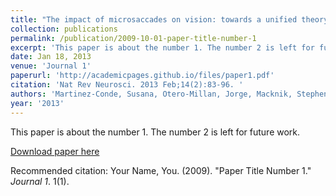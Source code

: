```yaml
---
title: "The impact of microsaccades on vision: towards a unified theory of saccadic function."
collection: publications
permalink: /publication/2009-10-01-paper-title-number-1
excerpt: 'This paper is about the number 1. The number 2 is left for future work.'
date: Jan 18, 2013
venue: 'Journal 1'
paperurl: 'http://academicpages.github.io/files/paper1.pdf'
citation: 'Nat Rev Neurosci. 2013 Feb;14(2):83-96. '
authors: 'Martinez-Conde, Susana, Otero-Millan, Jorge, Macknik, Stephen L'
year: '2013'
---
```

This paper is about the number 1. The number 2 is left for future work.

[Download paper here](http://academicpages.github.io/files/paper1.pdf)

Recommended citation: Your Name, You. (2009). "Paper Title Number 1." <i>Journal 1</i>. 1(1).
